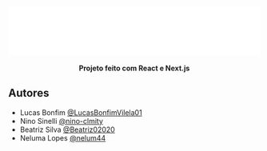 ![Logo](https://github.com/LucasBonfimVilela01/Tracsy/blob/main/tracsy/public/logo-no-background%20(2).svg)
<center><b>Projeto feito com React e Next.js</b></center>

## Autores

- Lucas Bonfim [@LucasBonfimVilela01](https://github.com/LucasBonfimVilela01)
- Nino Sinelli [@nino-clmity](https://github.com/nino-clmity)
- Beatriz Silva [@Beatriz02020](https://github.com/Beatriz02020)
- Neluma Lopes [@nelum44](https://github.com/nelum44)
